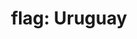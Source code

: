 ---
layout: smileys&emotion
title: "flag: Uruguay"
emoji: flag_uruguay
permalink: 🇺🇾.html
image: assets/img/3moji/flag_uruguay.png
---